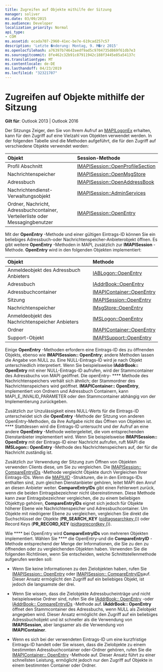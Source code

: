 ```yaml
---
title: Zugreifen auf Objekte mithilfe der Sitzung
manager: soliver
ms.date: 03/09/2015
ms.audience: Developer
localization_priority: Normal
api_type:
- COM
ms.assetid: ecada707-2960-41ec-be7e-619cad257c57
description: 'Letzte �nderung: Montag, 9. M�rz 2015'
ms.openlocfilehash: a76397b74642aedf9ad5c9704735d869f61db7e3
ms.sourcegitcommit: 8fe462c32b91c87911942c188f3445e85a54137c
ms.translationtype: MT
ms.contentlocale: de-DE
ms.lasthandoff: 04/23/2019
ms.locfileid: "32321707"
---
```

# <a name="accessing-objects-by-using-the-session"></a>Zugreifen auf Objekte mithilfe der Sitzung

  
  
**Gilt für**: Outlook 2013 | Outlook 2016 
  
Der Sitzungs Zeiger, den Sie von Ihrem Aufruf an [MAPILogonEx](mapilogonex.md) erhalten, kann für den Zugriff auf eine Vielzahl von Objekten verwendet werden. In der folgenden Tabelle sind die Methoden aufgeführt, die für den Zugriff auf verschiedene Objekte verwendet werden: 
  
|**Objekt**|**Session-Methode**|
|:-----|:-----|
|Profil Abschnitt  <br/> |[IMAPISession::OpenProfileSection](imapisession-openprofilesection.md) <br/> |
|Nachrichtenspeicher  <br/> |[IMAPISession::OpenMsgStore](imapisession-openmsgstore.md) <br/> |
|Adressbuch  <br/> |[IMAPISession::OpenAddressBook](imapisession-openaddressbook.md) <br/> |
|Nachrichtendienst-Verwaltungsobjekt  <br/> |[IMAPISession::AdminServices](imapisession-adminservices.md) <br/> |
|Ordner, Nachricht, Adressbuchcontainer, Verteilerliste oder Messagingbenutzer  <br/> |[IMAPISession::OpenEntry](imapisession-openentry.md) <br/> |
   
Mit der **OpenEntry** -Methode und einer gültigen Eintrags-ID können Sie ein beliebiges Adressbuch-oder Nachrichtenspeicher-Anbieterobjekt öffnen. Es gibt weitere **OpenEntry** -Methoden in MAPI, zusätzlich zur **IMAPISession** -Methode. **OpenEntry** wird in den folgenden Objekten implementiert: 
  
|**Objekt**|**Methode**|
|:-----|:-----|
|Anmeldeobjekt des Adressbuch Anbieters  <br/> |[IABLogon::OpenEntry](iablogon-openentry.md) <br/> |
|Adressbuch  <br/> |[IAddrBook::OpenEntry](iaddrbook-openentry.md) <br/> |
|Adressbuchcontainer  <br/> |[IMAPIContainer::OpenEntry](imapicontainer-openentry.md) <br/> |
|Sitzung  <br/> |[IMAPISession::OpenEntry](imapisession-openentry.md) <br/> |
|Nachrichtenspeicher  <br/> |[IMsgStore::OpenEntry](imsgstore-openentry.md) <br/> |
|Anmeldeobjekt des Nachrichtenspeicher Anbieters  <br/> |[IMSLogon::OpenEntry](imslogon-openentry.md) <br/> |
|Ordner  <br/> |[IMAPIContainer::OpenEntry](imapicontainer-openentry.md) <br/> |
|Support-Objekt  <br/> |[IMAPISupport::OpenEntry](imapisupport-openentry.md) <br/> |
   
Einige **OpenEntry** -Methoden erfordern eine Eintrags-ID des zu öffnenden Objekts, ebenso wie **IMAPISession:: OpenEntry**; andere Methoden lassen die Angabe von NULL zu. Eine NULL-Eintrags-ID wird je nach Objekt unterschiedlich interpretiert. Wenn Sie beispielsweise **IAddrBook:: OpenEntry** mit einer NULL-Eintrags-ID aufrufen, wird der Stammcontainer des Adressbuchs von MAPI geöffnet. Die openEntry- **** Methode des Nachrichtenspeichers verhält sich ähnlich; der Stammordner des Nachrichtenspeichers wird geöffnet. **IMAPIContainer:: OpenEntry**, implementiert von Ordnern und Adressbuch Containern, kann MAPI_E_INVALID_PARAMETER oder den Stammcontainer abhängig von der Implementierung zurückgeben. 
  
Zusätzlich zur Unzulässigkeit eines NULL-Werts für die Eintrags-ID unterscheidet sich die **OpenEntry** -Methode der Sitzung von anderen OpenEntry-Methoden, da ihre Aufgabe nicht das Öffnen von Objekten ist. **** Stattdessen wird die Eintrags-ID untersucht und der Aufruf an eine andere **OpenEntry** -Methode weitergeleitet, die vom entsprechenden Dienstanbieter implementiert wird. Wenn Sie beispielsweise **IMAPISession:: OpenEntry** mit der Eintrags-ID einer Nachricht aufrufen, ruft MAPI die **IMSLogon:: OpenEntry** -Methode des Nachrichtenspeichers auf, der für die Nachricht zuständig ist. 
  
Zusätzlich zur Verwendung der Sitzung zum Öffnen von Objekten verwenden Clients diese, um Sie zu vergleichen. Die [IMAPISession:: CompareEntryIDs](imapisession-compareentryids.md) -Methode vergleicht Objekte durch Vergleichen Ihrer Eintrags-IDs. Wenn die [MAPIUID](mapiuid.md) -Strukturen, die in den Eintrags-IDs enthalten sind, zum gleichen Dienstanbieter gehören, leitet MAPI den Anruf an diesen Anbieter weiter. **CompareEntryIDs** gibt einen Fehlerwert zurück, wenn die beiden Eintragsbezeichner nicht übereinstimmen. Diese Methode kann zwar Eintragsbezeichner vergleichen, die zu einem beliebigen Objekttyp gehören, **CompareEntryIDs** eignet sich jedoch für Objekte höherer Ebene wie Nachrichtenspeicher und Adressbuchcontainer. Um Objekte mit niedrigerer Ebene zu vergleichen, vergleichen Sie direkt die Suchschlüssel der Objekte (**PR_SEARCH_KEY** ([pidtagsearchkey (](pidtagsearchkey-canonical-property.md))) oder Record Keys (**PR_RECORD_KEY** ([pidtagrecordkey (](pidtagrecordkey-canonical-property.md))). 
  
Wie **** bei OpenEntry wird **CompareEntryIDs** von mehreren Objekten implementiert. Wählen Sie **** die OpenEntry-und die **CompareEntryID** -Methode entsprechend der Menge der Informationen, die Sie zu den zu öffnenden oder zu vergleichenden Objekten haben. Verwenden Sie die folgenden Richtlinien, wenn Sie entscheiden, welche Schnittstellenmethode aufgerufen werden soll: 
  
- Wenn Sie keine Informationen zu den Zielobjekten haben, rufen Sie [IMAPISession:: OpenEntry](imapisession-openentry.md) oder [IMAPISession:: CompareEntryIDs](imapisession-compareentryids.md)auf. Dieser Ansatz ermöglicht den Zugriff auf ein beliebiges Objekt, ist jedoch die langsamste der drei.
    
- Wenn Sie wissen, dass die Zielobjekte Adressbucheinträge und nicht beispielsweise Ordner sind, rufen Sie die [IAddrBook:: OpenEntry](iaddrbook-openentry.md) -oder [IAddrBook:: CompareEntryIDs](iaddrbook-compareentryids.md) -Methode auf. **IAddrBook:: OpenEntry** öffnet den Stammcontainer des Adressbuchs, wenn NULL als Zielobjekt angegeben wird. Dieser Ansatz ermöglicht den Zugriff auf ein beliebiges Adressbuchobjekt und ist schneller als die Verwendung von **IMAPISession**, aber langsamer als die Verwendung von **IMAPIContainer**.
    
- Wenn es sich bei der verwendeten Eintrags-ID um eine kurzfristige Eintrags-ID handelt oder Sie wissen, dass die Zielobjekte zu einem bestimmten Adressbuchcontainer oder-Ordner gehören, rufen Sie die [IMAPIContainer:: OpenEntry](imapicontainer-openentry.md) -Methode auf. Dieser Ansatz führt zu einer schnellsten Leistung, ermöglicht jedoch nur den Zugriff auf Objekte in einem bestimmten Container oder Ordner. 
    

